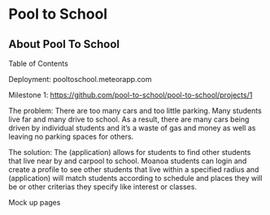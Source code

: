 # Pool to School

## About Pool To School 

Table of Contents

Deployment: pooltoschool.meteorapp.com

Milestone 1: https://github.com/pool-to-school/pool-to-school/projects/1

The problem: There are too many cars and too little parking. Many students live far and many drive to school. As a result, there are many cars being driven by individual students and it’s a waste of gas and money as well as leaving no parking spaces for others.

The solution: The (application) allows for students to find other students that live near by and carpool to school. Moanoa students can login and create a profile to see other students that live within a specified radius and (application) will match students according to schedule and places they will be or other criterias they specify like interest or classes.

Mock up pages

